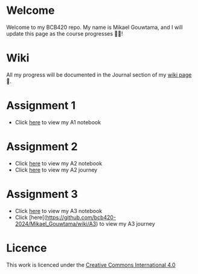 # Welcome
Welcome to my BCB420 repo. My name is Mikael Gouwtama, and I will update this page as the course progresses 🧑‍🔬!

# Wiki
All my progress will be documented in the Journal section of my [wiki page](https://github.com/bcb420-2024/Mikael_Gouwtama/wiki) 📝.

# Assignment 1
* Click [here](https://github.com/bcb420-2024/Mikael_Gouwtama/blob/main/A1/A1_MikaelGouwtama.Rmd) to view my A1 notebook

# Assignment 2
* Click [here](https://github.com/bcb420-2024/Mikael_Gouwtama/blob/main/A2/A2_MikaelGouwtama.Rmd) to view my A2 notebook
* Click [here](https://github.com/bcb420-2024/Mikael_Gouwtama/wiki/A2) to view my A2 journey

# Assignment 3
* Click [here](https://github.com/bcb420-2024/Mikael_Gouwtama/blob/main/A3/A3_MikaelGouwtama.rmd) to view my A3 notebook
* Click [here[(https://github.com/bcb420-2024/Mikael_Gouwtama/wiki/A3) to view my A3 journey

# Licence
This work is licenced under the [Creative Commons International 4.0](https://creativecommons.org/licenses/by/4.0/) 
